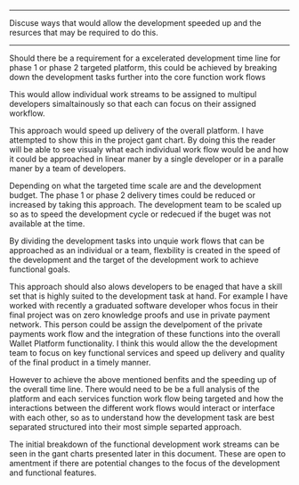 ***
Discuse ways that would allow the development speeded up and the resurces that may be required to do this.
***

Should there be a requirement for a excelerated development time line for phase 1 or phase 2 targeted platform, this could be achieved by breaking down the development tasks further into the core function work flows

 This would allow individual work streams to be assigned to multipul developers simaltainously so that each can focus on their assigned workflow.

This approach would speed up delivery of the overall platform. I have attempted to show this in the project gant chart. By doing this the reader will be able to see visualy what each individual work flow would be and how it could be approached in linear maner by a single developer or in a paralle maner by a team of developers.  

Depending on what the targeted time scale are and the development budget. The phase 1 or phase 2 delivery times could be reduced or increased by taking this approach. The development team to be scaled up so as to speed the development cycle or redecued if the buget was not available at the time.

By dividing the development tasks into unquie work flows that can be approached as an individual or a team, flexbility is created in the speed of the development and the target of the development work to achieve functional goals.

This approach should also alows developers to be enaged that have a skill set that is highly suited to the development task at hand. For example I have worked with recently a graduated software developer whos focus in their final project was on zero knowledge proofs and use in private payment network. This person could be assign the develpoment of the private payments work flow and the integration of these functions into the overall Wallet Platform functionality. I think this would allow the the development team to focus on key functional services and speed up delivery and quality of the final product in a timely manner.

However to achieve the above mentioned benfits and the speeding up of the overall time line. There would need to be be a full analysis of the platform and each services function work flow being targeted and how the interactions between the different work flows would interact or interface with each other, so as to understand how the development task are best separated structured into their most simple separted approach.

The initial breakdown of the functional development work streams can be seen in the gant charts presented later in this document. These are open to amentment if there are potential changes to the focus of the development and functional features.

